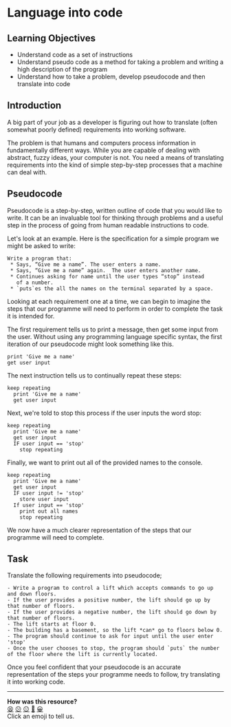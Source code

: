 # Language into code

## Learning Objectives

- Understand code as a set of instructions
- Understand  pseudo code as a method for taking a problem and writing a high description of the program
- Understand how to take a problem, develop pseudocode and then translate into code

## Introduction

A big part of your job as a developer is figuring out how to translate (often somewhat poorly defined) requirements into working software.

The problem is that humans and computers process information in fundamentally different ways. While you are capable of dealing with abstract, fuzzy ideas, your computer is not. You need a means of translating requirements into the kind of simple step-by-step processes that a machine can deal with.

## Pseudocode

Pseudocode is a step-by-step, written outline of code that you would like to write. It can be an invaluable tool for thinking through problems and a useful step in the process of going from human readable instructions to code.

Let's look at an example. Here is the specification for a simple program we might be asked to write:

```
Write a program that:
 * Says, “Give me a name”. The user enters a name.
 * Says, “Give me a name” again.  The user enters another name.
 * Continues asking for name until the user types “stop” instead
   of a number.
 * `puts`es the all the names on the terminal separated by a space.
```

Looking at each requirement one at a time, we can begin to imagine the steps that our programme will need to perform in order to complete the task it is intended for.

The first requirement tells us to print a message, then get some input from the user. Without using any programming language specific syntax, the first iteration of our pseudocode might look something like this.

```
print 'Give me a name'
get user input
```

The next instruction tells us to continually repeat these steps:

```
keep repeating
  print 'Give me a name'
  get user input
```

Next, we're told to stop this process if the user inputs the word stop:

```
keep repeating
  print 'Give me a name'
  get user input
  IF user input == 'stop'
    stop repeating
```

Finally, we want to print out all of the provided names to the console.

```
keep repeating
  print 'Give me a name'
  get user input
  IF user input != 'stop'  
    store user input
  If user input == 'stop'
    print out all names
    stop repeating
```

We now have a much clearer representation of the steps that our programme will need to complete.  

## Task

Translate the following requirements into pseudocode;

```
- Write a program to control a lift which accepts commands to go up and down floors.
- If the user provides a positive number, the lift should go up by that number of floors.
- If the user provides a negative number, the lift should go down by that number of floors.
- The lift starts at floor 0.
- The building has a basement, so the lift *can* go to floors below 0.
- The program should continue to ask for input until the user enter 'stop'
- Once the user chooses to stop, the program should `puts` the number of the floor where the lift is currently located.
```

Once you feel confident that your pseudocode is an accurate representation of the steps your programme needs to follow, try translating it into working code.

<!-- BEGIN GENERATED SECTION DO NOT EDIT -->

---

**How was this resource?**  
[😫](https://airtable.com/shrUJ3t7KLMqVRFKR?prefill_Repository=skills-workshops&prefill_File=practicals/language-into-code/README.md&prefill_Sentiment=😫) [😕](https://airtable.com/shrUJ3t7KLMqVRFKR?prefill_Repository=skills-workshops&prefill_File=practicals/language-into-code/README.md&prefill_Sentiment=😕) [😐](https://airtable.com/shrUJ3t7KLMqVRFKR?prefill_Repository=skills-workshops&prefill_File=practicals/language-into-code/README.md&prefill_Sentiment=😐) [🙂](https://airtable.com/shrUJ3t7KLMqVRFKR?prefill_Repository=skills-workshops&prefill_File=practicals/language-into-code/README.md&prefill_Sentiment=🙂) [😀](https://airtable.com/shrUJ3t7KLMqVRFKR?prefill_Repository=skills-workshops&prefill_File=practicals/language-into-code/README.md&prefill_Sentiment=😀)  
Click an emoji to tell us.

<!-- END GENERATED SECTION DO NOT EDIT -->
